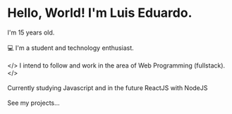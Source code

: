 <h1>Hello, World! I'm Luis Eduardo.</h1>

<p>I'm 15 years old.<br> <br>
💻 I'm a student and technology enthusiast.<br> <br>
  &lt;/&gt; I intend to follow and work in the area of ​​Web Programming (fullstack). &lt;/&gt; <br> <br>
Currently studying Javascript and in the future ReactJS with NodeJS<br> <br>
See my projects...
 </p>

